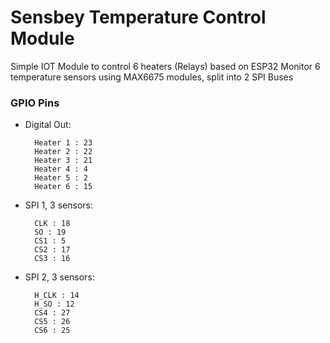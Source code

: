 # Sensbey Temperature Control Module

Simple IOT Module to control 6 heaters (Relays) based on ESP32
Monitor 6 temperature sensors using MAX6675 modules, split into 2 SPI Buses

### GPIO Pins
- Digital Out: 

        Heater 1 : 23
        Heater 2 : 22
        Heater 3 : 21
        Heater 4 : 4 
        Heater 5 : 2
        Heater 6 : 15
- SPI 1, 3 sensors:

        CLK : 18
        SO : 19
        CS1 : 5
        CS2 : 17
        CS3 : 16
- SPI 2, 3 sensors:

        H_CLK : 14
        H_SO : 12
        CS4 : 27
        CS5 : 26
        CS6 : 25

